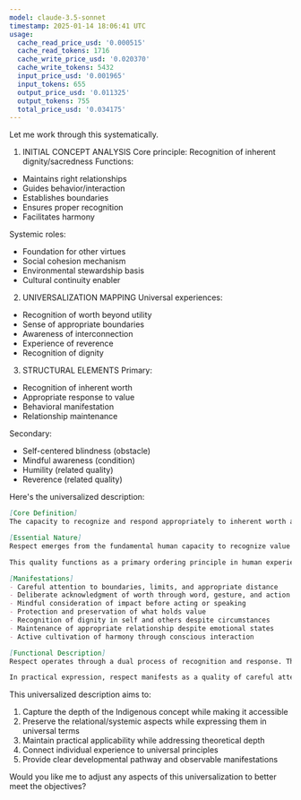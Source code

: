 ```yaml
---
model: claude-3.5-sonnet
timestamp: 2025-01-14 18:06:41 UTC
usage:
  cache_read_price_usd: '0.000515'
  cache_read_tokens: 1716
  cache_write_price_usd: '0.020370'
  cache_write_tokens: 5432
  input_price_usd: '0.001965'
  input_tokens: 655
  output_price_usd: '0.011325'
  output_tokens: 755
  total_price_usd: '0.034175'
---
```


Let me work through this systematically.

1. INITIAL CONCEPT ANALYSIS
Core principle: Recognition of inherent dignity/sacredness
Functions: 
- Maintains right relationships
- Guides behavior/interaction
- Establishes boundaries
- Ensures proper recognition
- Facilitates harmony

Systemic roles:
- Foundation for other virtues
- Social cohesion mechanism
- Environmental stewardship basis
- Cultural continuity enabler

2. UNIVERSALIZATION MAPPING
Universal experiences:
- Recognition of worth beyond utility
- Sense of appropriate boundaries
- Awareness of interconnection
- Experience of reverence
- Recognition of dignity

3. STRUCTURAL ELEMENTS
Primary:
- Recognition of inherent worth
- Appropriate response to value
- Behavioral manifestation
- Relationship maintenance

Secondary:
- Self-centered blindness (obstacle)
- Mindful awareness (condition)
- Humility (related quality)
- Reverence (related quality)

Here's the universalized description:

```markdown
[Core Definition]
The capacity to recognize and respond appropriately to inherent worth and dignity, manifesting as careful attention to boundaries, deliberate acknowledgment of value, and conscious maintenance of right relationship with all beings, systems, and principles that compose reality.

[Essential Nature]
Respect emerges from the fundamental human capacity to recognize value beyond utility and respond appropriately to this recognition. It operates as both a perceptual faculty - allowing us to discern inherent worth - and a responsive capability that guides behavior, shapes relationships, and maintains appropriate boundaries.

This quality functions as a primary ordering principle in human experience, mediating relationships between self and other, known and unknown, immediate and transcendent. It manifests as a form of careful attention that simultaneously acknowledges boundaries and creates connection.

[Manifestations]
- Careful attention to boundaries, limits, and appropriate distance
- Deliberate acknowledgment of worth through word, gesture, and action
- Mindful consideration of impact before acting or speaking
- Protection and preservation of what holds value
- Recognition of dignity in self and others despite circumstances
- Maintenance of appropriate relationship despite emotional states
- Active cultivation of harmony through conscious interaction

[Functional Description]
Respect operates through a dual process of recognition and response. The recognition component involves a direct perception of inherent worth or dignity, independent of utility or personal benefit. This perception triggers an automatic calibration of behavior, adjusting our approach and interaction to maintain appropriate relationship with what we've recognized. This process can be cultivated through practice, becoming increasingly refined and comprehensive in its operation.

In practical expression, respect manifests as a quality of careful attention that naturally regulates behavior and shapes interaction. It creates a field of appropriate relationship, maintaining necessary boundaries while enabling genuine connection. This quality can be observed in physical posture, tone of voice, choice of words, timing of actions, and the overall pattern of engagement with others and environment. When fully developed, it becomes a stable lens through which all experience is processed and all action is initiated.
```

This universalized description aims to:
1. Capture the depth of the Indigenous concept while making it accessible
2. Preserve the relational/systemic aspects while expressing them in universal terms
3. Maintain practical applicability while addressing theoretical depth
4. Connect individual experience to universal principles
5. Provide clear developmental pathway and observable manifestations

Would you like me to adjust any aspects of this universalization to better meet the objectives?